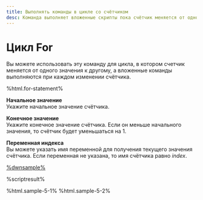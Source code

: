 ```yaml
---
title: Выполнять команды в цикле со счётчиком
desc: Команда выполняет вложенные скрипты пока счётчик меняется от одного значения к другому.
---
```

# Цикл For

Вы можете использовать эту команду для цикла, в котором счетчик меняется от одного значения к другому,   а вложенные команды выполняются при каждом изменении счётчика.

%html.for-statement%

**Начальное значение**  
Укажите начальное значение счётчика.

**Конечное значение**  
Укажите конечное значение счётчика. Если он меньше начального значения, то счётчик будет уменьшаться на 1.

**Переменная индекса**  
Вы можете указать имя переменной для получения текущего значения счётчика. Если переменная не указана, то имя счётчика равно *index*.

[%dwnsample%](/samples/sample-5.yaml)

%scriptresult%

%html.sample-5-1%
%html.sample-5-2%
